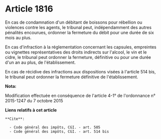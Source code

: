 # Article 1816

En cas de condamnation d'un débitant de boissons pour rébellion ou violences contre les agents, le tribunal peut,
indépendamment des autres pénalités encourues, ordonner la fermeture du débit pour une durée de six mois au plus. 

En cas d'infraction à la réglementation concernant les capsules, empreintes ou vignettes représentatives des droits indirects
sur l'alcool, le vin et le cidre, le tribunal peut ordonner la fermeture, définitive ou pour une durée d'un an au plus, de
l'établissement. 

En cas de récidive des infractions aux dispositions visées à l'article 514 bis, le tribunal peut ordonner la fermeture
définitive de l'établissement.

**Nota:**

Modification effectuée en conséquence de l'article 4-1° de l'ordonnance n° 2015-1247 du 7 octobre 2015

**Liens relatifs à cet article**

	**Cite**:

	  - Code général des impôts, CGI. - art. 505
	  - Code général des impôts, CGI. - art. 514 bis
